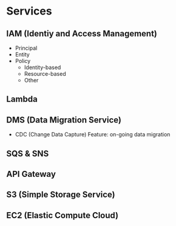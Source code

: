 # Services

## IAM (Identiy and Access Management)

- Principal
- Entity
- Policy
  - Identity-based
  - Resource-based
  - Other

## Lambda

## DMS (Data Migration Service)

- CDC (Change Data Capture) Feature: on-going data migration

## SQS & SNS

## API Gateway

## S3 (Simple Storage Service)

## EC2 (Elastic Compute Cloud)